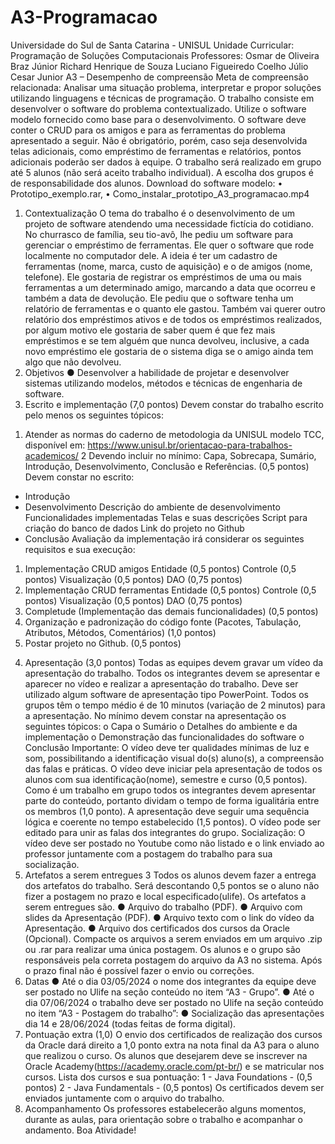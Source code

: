 # A3-Programacao
 
Universidade do Sul de Santa Catarina - UNISUL
Unidade Curricular: Programação de Soluções Computacionais
Professores:
Osmar de Oliveira Braz Júnior
Richard Henrique de Souza
Luciano Figueiredo Coelho
Júlio Cesar Junior
A3 – Desempenho de compreensão
Meta de compreensão relacionada: Analisar uma situação problema, interpretar e propor soluções
utilizando linguagens e técnicas de programação.
O trabalho consiste em desenvolver o software do problema contextualizado. Utilize o software
modelo fornecido como base para o desenvolvimento. O software deve conter o CRUD para os amigos e
para as ferramentas do problema apresentado a seguir. Não é obrigatório, porém, caso seja desenvolvida
telas adicionais, como empréstimo de ferramentas e relatórios, pontos adicionais poderão ser dados à
equipe. O trabalho será realizado em grupo até 5 alunos (não será aceito trabalho individual). A escolha
dos grupos é de responsabilidade dos alunos.
Download do software modelo:
• Prototipo_exemplo.rar,
• Como_instalar_prototipo_A3_programacao.mp4
1. Contextualização
O tema do trabalho é o desenvolvimento de um projeto de software atendendo uma necessidade
fictícia do cotidiano.
No churrasco de família, seu tio-avô, lhe pediu um software para gerenciar o empréstimo de
ferramentas. Ele quer o software que rode localmente no computador dele. A ideia é ter um cadastro de
ferramentas (nome, marca, custo de aquisição) e o de amigos (nome, telefone).
Ele gostaria de registrar os empréstimos de uma ou mais ferramentas a um determinado amigo,
marcando a data que ocorreu e também a data de devolução.
Ele pediu que o software tenha um relatório de ferramentas e o quanto ele gastou. Também vai
querer outro relatório dos empréstimos ativos e de todos os empréstimos realizados, por algum motivo ele
gostaria de saber quem é que fez mais empréstimos e se tem alguém que nunca devolveu, inclusive, a cada
novo empréstimo ele gostaria de o sistema diga se o amigo ainda tem algo que não devolveu.
2. Objetivos
● Desenvolver a habilidade de projetar e desenvolver sistemas utilizando modelos, métodos e técnicas
de engenharia de software.
3. Escrito e implementação (7,0 pontos)
Devem constar do trabalho escrito pelo menos os seguintes tópicos:
1) Atender as normas do caderno de metodologia da UNISUL modelo TCC, disponível em:
https://www.unisul.br/orientacao-para-trabalhos-academicos/
2
Devendo incluir no mínimo: Capa, Sobrecapa, Sumário, Introdução, Desenvolvimento, Conclusão
e Referências. (0,5 pontos)
Devem constar no escrito:
 - Introdução
 - Desenvolvimento
 Descrição do ambiente de desenvolvimento
 Funcionalidades implementadas
 Telas e suas descrições
 Script para criação do banco de dados
 Link do projeto no Github
 - Conclusão
Avaliação da implementação irá considerar os seguintes requisitos e sua execução:
1) Implementação CRUD amigos
 Entidade (0,5 pontos)
 Controle (0,5 pontos)
 Visualização (0,5 pontos)
 DAO (0,75 pontos)
2) Implementação CRUD ferramentas
 Entidade (0,5 pontos)
 Controle (0,5 pontos)
 Visualização (0,5 pontos)
 DAO (0,75 pontos)
3) Completude (Implementação das demais funcionalidades) (0,5 pontos)
4) Organização e padronização do código fonte (Pacotes, Tabulação, Atributos, Métodos,
Comentários) (1,0 pontos)
5) Postar projeto no Github. (0,5 pontos)
4. Apresentação (3,0 pontos)
Todas as equipes devem gravar um vídeo da apresentação do trabalho. Todos os integrantes devem
se apresentar e aparecer no vídeo e realizar a apresentação do trabalho. Deve ser utilizado algum software
de apresentação tipo PowerPoint. Todos os grupos têm o tempo médio é de 10 minutos (variação de 2
minutos) para a apresentação.
No mínimo devem constar na apresentação os seguintes tópicos:
o Capa
o Sumário
o Detalhes do ambiente e da implementação
o Demonstração das funcionalidades do software
o Conclusão
Importante: O vídeo deve ter qualidades mínimas de luz e som, possibilitando a identificação visual
do(s) aluno(s), a compreensão das falas e práticas. O vídeo deve iniciar pela apresentação de todos os
alunos com sua identificação(nome), semestre e curso (0,5 pontos). Como é um trabalho em grupo todos
os integrantes devem apresentar parte do conteúdo, portanto dividam o tempo de forma igualitária entre
os membros (1,0 ponto). A apresentação deve seguir uma sequência lógica e coerente no tempo
estabelecido (1,5 pontos). O vídeo pode ser editado para unir as falas dos integrantes do grupo.
Socialização: O vídeo deve ser postado no Youtube como não listado e o link enviado ao professor
juntamente com a postagem do trabalho para sua socialização.
5. Artefatos a serem entregues
3
Todos os alunos devem fazer a entrega dos artefatos do trabalho. Será descontando 0,5 pontos se o aluno
não fizer a postagem no prazo e local especificado(ulife). Os artefatos a serem entregues são.
● Arquivo do trabalho (PDF).
● Arquivo com slides da Apresentação (PDF).
● Arquivo texto com o link do vídeo da Apresentação.
● Arquivo dos certificados dos cursos da Oracle (Opcional).
Compacte os arquivos a serem enviados em um arquivo .zip ou .rar para realizar uma única postagem.
Os alunos e o grupo são responsáveis pela correta postagem do arquivo da A3 no sistema. Após o prazo
final não é possível fazer o envio ou correções.
6. Datas
● Até o dia 03/05/2024 o nome dos integrantes da equipe deve ser postado no Ulife na seção conteúdo
no item “A3 - Grupo”.
● Até o dia 07/06/2024 o trabalho deve ser postado no Ulife na seção conteúdo no item “A3 -
Postagem do trabalho”:
● Socialização das apresentações dia 14 e 28/06/2024 (todas feitas de forma digital).
7. Pontuação extra (1,0)
O envio dos certificados de realização dos cursos da Oracle dará direito a 1,0 ponto extra na nota
final da A3 para o aluno que realizou o curso. Os alunos que desejarem deve se inscrever na Oracle
Academy(https://academy.oracle.com/pt-br/) e se matricular nos cursos.
Lista dos cursos e sua pontuação:
1 - Java Foundations - (0,5 pontos)
2 - Java Fundamentals - (0,5 pontos)
Os certificados devem ser enviados juntamente com o arquivo do trabalho.
8. Acompanhamento
Os professores estabelecerão alguns momentos, durante as aulas, para orientação sobre o
trabalho e acompanhar o andamento.
Boa Atividade!
